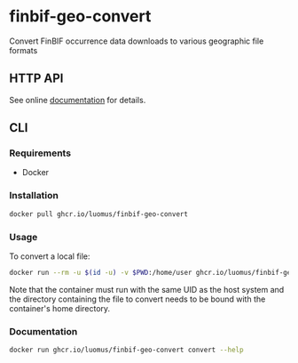 # finbif-geo-convert

Convert FinBIF occurrence data downloads to various geographic file formats

## HTTP API

See online [documentation](https://fgc.rahtiapp.fi/__docs__/) for details.

## CLI

### Requirements

* Docker
 
### Installation

```bash
docker pull ghcr.io/luomus/finbif-geo-convert
```

### Usage

To convert a local file:

```bash
docker run --rm -u $(id -u) -v $PWD:/home/user ghcr.io/luomus/finbif-geo-convert convert -o test.shp -g footprint HBF.49381.zip
```

Note that the container must run with the same UID as the host system and the 
directory containing the file to convert needs to be bound with the container's
home directory.

### Documentation

```bash
docker run ghcr.io/luomus/finbif-geo-convert convert --help
```
